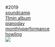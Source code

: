 



#2019<br>
[soundcamp](post/soundcamp2019.md)<br>
[11min album](post/11min.md)<br>
[pianoday](post/post_pianoday2019.md)<br>
[monthlyperformance](post/mf.md)<br>
[howling](post/howling.md)<br>
[<img src="img/howling_jiyeonkim_pic.png">](post/howling.md)<br>

